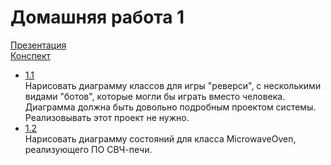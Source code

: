Домашняя работа 1
=================
[Презентация](https://docs.google.com/presentation/d/1DHeOXPG2lLqGopM6JXJheQ3PHcF_MmHqFMs4b_4f98k/edit?usp=sharing) <br/>
[Конспект](https://docs.google.com/document/d/1qgOX6uNPfuyUQm3k0lPF8iLXw2m90rID_ozY6vEzVJw/edit?usp=sharing)

- [1.1](https://github.com/Victor-Y-Fadeev/SPbSU/tree/master/course2/sem3/hw1/task1) <br/>
Нарисовать диаграмму классов для игры "реверси", с несколькими видами "ботов", которые могли бы играть вместо человека. Диаграмма должна быть довольно подробным проектом системы. Реализовывать этот проект не нужно.
- [1.2](https://github.com/Victor-Y-Fadeev/SPbSU/tree/master/course2/sem3/hw1/task2) <br/>
Нарисовать диаграмму состояний для класса MicrowaveOven, реализующего ПО СВЧ-печи.
